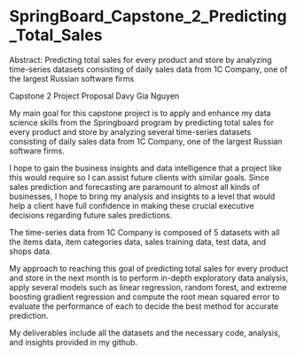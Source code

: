 # SpringBoard_Capstone_2_Predicting_Total_Sales
Abstract: Predicting total sales for every product and store by analyzing time-series datasets consisting of daily sales data from 1C Company, one of the largest Russian software firms

Capstone 2 Project Proposal
Davy Gia Nguyen

My main goal for this capstone project is to apply and enhance my data science skills from the Springboard program by predicting total sales for every product and store by analyzing several time-series datasets consisting of daily sales data from 1C Company, one of the largest Russian software firms.

I hope to gain the business insights and data intelligence that a project like this would require so I can assist future clients with similar goals.  Since sales prediction and forecasting are paramount to almost all kinds of businesses, I hope to bring my analysis and insights to a level that would help a client have full confidence in making these crucial executive decisions regarding future sales predictions. 
	
The time-series data from 1C Company is composed of 5 datasets with all the items data, item categories data, sales training data, test data, and shops data. 
	
My approach to reaching this goal of predicting total sales for every product and store in the next month is to perform in-depth exploratory data analysis, apply several models such as linear regression, random forest, and extreme boosting gradient regression and compute the root mean squared error to evaluate the performance of each to decide the best method for accurate prediction. 
	
My deliverables include all the datasets and the necessary code, analysis, and insights provided in my github. 


 


